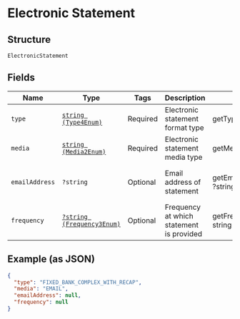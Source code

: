 
# Electronic Statement

## Structure

`ElectronicStatement`

## Fields

| Name | Type | Tags | Description | Getter | Setter |
|  --- | --- | --- | --- | --- | --- |
| `type` | [`string (Type4Enum)`](../../doc/models/type-4-enum.md) | Required | Electronic statement format type | getType(): string | setType(string type): void |
| `media` | [`string (Media2Enum)`](../../doc/models/media-2-enum.md) | Required | Electronic statement media type | getMedia(): string | setMedia(string media): void |
| `emailAddress` | `?string` | Optional | Email address of statement | getEmailAddress(): ?string | setEmailAddress(?string emailAddress): void |
| `frequency` | [`?string (Frequency3Enum)`](../../doc/models/frequency-3-enum.md) | Optional | Frequency at which statement is provided | getFrequency(): ?string | setFrequency(?string frequency): void |

## Example (as JSON)

```json
{
  "type": "FIXED_BANK_COMPLEX_WITH_RECAP",
  "media": "EMAIL",
  "emailAddress": null,
  "frequency": null
}
```

